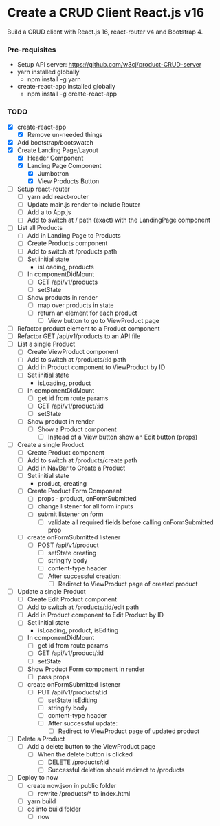 # Create a CRUD Client React.js v16

Build a CRUD client with React.js 16, react-router v4 and Bootstrap 4.

### Pre-requisites

* Setup API server: https://github.com/w3cj/product-CRUD-server
* yarn installed globally
  * npm install -g yarn
* create-react-app installed globally
  * npm install -g create-react-app

### TODO

* [x] create-react-app
  * [x] Remove un-needed things
* [x] Add bootstrap/bootswatch
* [x] Create Landing Page/Layout
  * [x] Header Component
  * [x] Landing Page Component
    * [x] Jumbotron
    * [x] View Products Button
* [ ] Setup react-router
  * [ ] yarn add react-router
  * [ ] Update main.js render to include Router
  * [ ] Add a <Switch></Switch> to App.js 
  * [ ] Add <Route></Route> to switch at / path (exact) with the LandingPage component
* [ ] List all Products
  * [ ] Add <Link> in Landing Page to Products
  * [ ] Create Products component
  * [ ] Add <Route></Route> to switch at /products path
  * [ ] Set initial state
    * isLoading, products
  * [ ] In componentDidMount
    * [ ] GET /api/v1/products
    * [ ] setState
  * [ ] Show products in render
    * [ ] map over products in state
    * [ ] return an element for each product
      * [ ] View button to go to ViewProduct page
* [ ] Refactor product element to a Product component
* [ ] Refactor GET /api/v1/products to an API file
* [ ] List a single Product
  * [ ] Create ViewProduct component
  * [ ] Add <Route></Route> to switch at /products/:id path
  * [ ] Add <Link> in Product component to ViewProduct by ID
  * [ ] Set initial state
    * isLoading, product
  * [ ] In componentDidMount
    * [ ] get id from route params
    * [ ] GET /api/v1/product/:id
    * [ ] setState
  * [ ] Show product in render
    * [ ] Show a Product component
      * [ ] Instead of a View button show an Edit button (props)
* [ ] Create a single Product
  * [ ] Create Product component
  * [ ] Add <Route></Route> to switch at /products/create path
  * [ ] Add <Link> in NavBar to Create a Product
  * [ ] Set initial state
    * product, creating
  * [ ] Create Product Form Component
    * [ ] props - product, onFormSubmitted
    * [ ] change listener for all form inputs
    * [ ] submit listener on form
      * [ ] validate all required fields before calling onFormSubmitted prop
  * [ ] create onFormSubmitted listener
    * [ ] POST /api/v1/product
      * [ ] setState creating
      * [ ] stringify body
      * [ ] content-type header
      * [ ] After successful creation:
        * [ ] Redirect to ViewProduct page of created product
* [ ] Update a single Product
  * [ ] Create Edit Product component
  * [ ] Add <Route></Route> to switch at /products/:id/edit path
  * [ ] Add <Link> in Product component to Edit Product by ID
  * [ ] Set initial state
    * isLoading, product, isEditing
  * [ ] In componentDidMount
    * [ ] get id from route params
    * [ ] GET /api/v1/product/:id
    * [ ] setState
  * [ ] Show Product Form component in render
    * [ ] pass props
  * [ ] create onFormSubmitted listener
    * [ ] PUT /api/v1/products/:id
      * [ ] setState isEditing
      * [ ] stringify body
      * [ ] content-type header
      * [ ] After successful update:
        * [ ] Redirect to ViewProduct page of updated product
* [ ] Delete a Product
  * [ ] Add a delete button to the ViewProduct page
    * [ ] When the delete button is clicked
      * [ ] DELETE /products/:id
      * [ ] Successful deletion should redirect to /products
* [ ] Deploy to now
  * [ ] create now.json in public folder
    * [ ] rewrite /products/* to index.html
  * [ ] yarn build
  * [ ] cd into build folder
    * [ ] now
